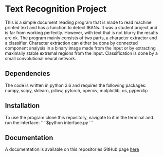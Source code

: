 # Text Recognition Project
This is a simple document reading program that is made to read machine printed text and has a function to detect IBANs.
It was a student project and is far from working perfectly. However, with text that is not blurry the results are ok.
The program mainly consists of two parts, a character extractor and a classifier. Character extraction can either be done by connected component analysis in a binary image made from the input or by extracting maximally stable extremal regions from the input. 
Classification is done by a small convolutional neural network.

## Dependencies
The code is written in python 3.6 and requires the following packages: 
numpy, scipy, sklearn, pillow, pytorch, opencv, matplotlib, os, pyperclip

## Installation
To use the program clone this repository, navigate to it in the terminal and run the interface:
´´´
$python interface.py
´´´

## Documentation
A documentation is available on this repositories GitHub page [here](https://lucasmllr.github.io/text_recogition_project/)

